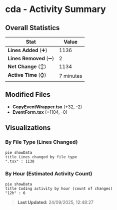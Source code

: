 # cda - Activity Summary 

## Overall Statistics

| Stat                   | Value                                                             |
| ---------------------- | ----------------------------------------------------------------- |
| **Lines Added** (➕)   | 1136                                          |
| **Lines Removed** (➖) | 2                                        |
| **Net Change** (↕)    | 1134                |
| **Active Time** (⌚)   | 7 minutes |


## Modified Files
- **CopyEventWrapper.tsx** (+32, -2)
- **EventForm.tsx** (+1104, -0)

## Visualizations

### By File Type (Lines Changed)

```mermaid
pie showData
title Lines changed by file type
".tsx" : 1138
```

### By Hour (Estimated Activity Count)

```mermaid
pie showData
title Coding activity by hour (count of changes)
"12h" : 6
```


> **Last Updated:** 24/09/2025, 12:48:27